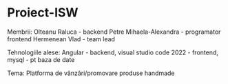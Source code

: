 # Proiect-ISW
Membrii: Olteanu Raluca - backend
         Petre Mihaela-Alexandra - programator frontend
         Hermenean Vlad - team lead

Tehnologiile alese: Angular - backend, visual studio code 2022 - frontend, mysql - pt baza de date
         
Tema: Platforma de vânzări/promovare produse handmade 
